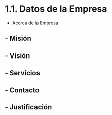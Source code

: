 # 1.1. Datos de la Empresa

- Acerca de la Empresa



## - Misión



## - Visión



## - Servicios



## - Contacto



## - Justificación


